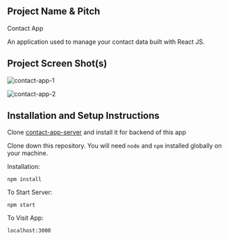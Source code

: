 ## Project Name & Pitch

Contact App

An application used to manage your contact data built with React JS.

## Project Screen Shot(s)

![contact-app-1](https://user-images.githubusercontent.com/64465185/231349800-3094e102-7ca1-453d-b611-929c88d13d90.png)

![contact-app-2](https://user-images.githubusercontent.com/64465185/231349846-c51911cb-b7b0-447a-8aab-869a872bab58.png)

## Installation and Setup Instructions

Clone [contact-app-server](https://github.com/mraf19/contact-app-server) and install it for backend of this app

Clone down this repository. You will need `node` and `npm` installed globally on your machine.

Installation:

`npm install`

To Start Server:

`npm start`

To Visit App:

`localhost:3000`
